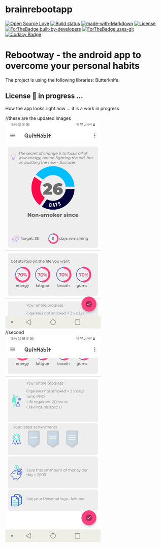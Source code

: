 # brainrebootapp

[![Open Source Love](https://badges.frapsoft.com/os/v1/open-source.svg?v=103)](https://github.com/ellerbrock/open-source-badges/)
[![Build status](https://ci.appveyor.com/api/projects/status/pjxh5g91jpbh7t84?svg=true)](https://ci.appveyor.com/project/tygerbytes/resourcefitness)
[![made-with-Markdown](https://img.shields.io/badge/Made%20with-Markdown-1f425f.svg)](http://commonmark.org)
[![License](https://img.shields.io/badge/License-Apache%202.0-blue.svg)](https://opensource.org/licenses/Apache-2.0)
<br/>
[![ForTheBadge built-by-developers](http://ForTheBadge.com/images/badges/built-by-developers.svg)](https://GitHub.com/Naereen/)
[![ForTheBadge uses-git](http://ForTheBadge.com/images/badges/uses-git.svg)](https://GitHub.com/)
[![Codacy Badge](https://api.codacy.com/project/badge/Grade/4abaee95e33f48e3bc9322f6029b01bf)](https://www.codacy.com/manual/marius.a.nicolae/java_simple_algorithms?utm_source=github.com&amp;utm_medium=referral&amp;utm_content=bytao7mao/java_simple_algorithms&amp;utm_campaign=Badge_Grade)
<br/>

# Rebootway - the android app to overcome your personal habits

The project is using the following libraries: Butterknife.

## License :scroll: in progress ...

How the app looks right now ... it is a work in progress

//these are the updated images
<br>
<img width="300" src="img/scr1.png" alt="screenshot" />
<br>
//second
<br>
<img width="300" src="img/scr2.png" alt="screenshot" />
